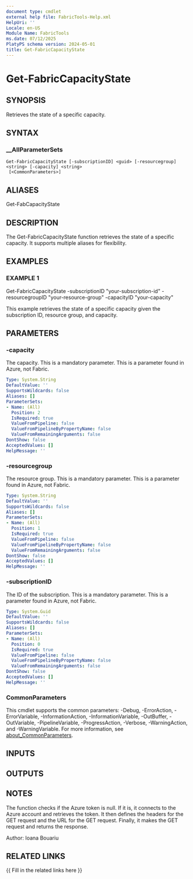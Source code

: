 ```yaml
---
document type: cmdlet
external help file: FabricTools-Help.xml
HelpUri: ''
Locale: en-US
Module Name: FabricTools
ms.date: 07/12/2025
PlatyPS schema version: 2024-05-01
title: Get-FabricCapacityState
---
```


# Get-FabricCapacityState

## SYNOPSIS

Retrieves the state of a specific capacity.

## SYNTAX

### __AllParameterSets

```
Get-FabricCapacityState [-subscriptionID] <guid> [-resourcegroup] <string> [-capacity] <string>
 [<CommonParameters>]
```

## ALIASES

Get-FabCapacityState

## DESCRIPTION

The Get-FabricCapacityState function retrieves the state of a specific capacity.
It supports multiple aliases for flexibility.

## EXAMPLES

### EXAMPLE 1

Get-FabricCapacityState -subscriptionID "your-subscription-id" -resourcegroupID "your-resource-group" -capacityID "your-capacity"

This example retrieves the state of a specific capacity given the subscription ID, resource group, and capacity.

## PARAMETERS

### -capacity

The capacity.
This is a mandatory parameter.
This is a parameter found in Azure, not Fabric.

```yaml
Type: System.String
DefaultValue: ''
SupportsWildcards: false
Aliases: []
ParameterSets:
- Name: (All)
  Position: 2
  IsRequired: true
  ValueFromPipeline: false
  ValueFromPipelineByPropertyName: false
  ValueFromRemainingArguments: false
DontShow: false
AcceptedValues: []
HelpMessage: ''
```

### -resourcegroup

The resource group.
This is a mandatory parameter.
This is a parameter found in Azure, not Fabric.

```yaml
Type: System.String
DefaultValue: ''
SupportsWildcards: false
Aliases: []
ParameterSets:
- Name: (All)
  Position: 1
  IsRequired: true
  ValueFromPipeline: false
  ValueFromPipelineByPropertyName: false
  ValueFromRemainingArguments: false
DontShow: false
AcceptedValues: []
HelpMessage: ''
```

### -subscriptionID

The ID of the subscription.
This is a mandatory parameter.
This is a parameter found in Azure, not Fabric.

```yaml
Type: System.Guid
DefaultValue: ''
SupportsWildcards: false
Aliases: []
ParameterSets:
- Name: (All)
  Position: 0
  IsRequired: true
  ValueFromPipeline: false
  ValueFromPipelineByPropertyName: false
  ValueFromRemainingArguments: false
DontShow: false
AcceptedValues: []
HelpMessage: ''
```

### CommonParameters

This cmdlet supports the common parameters: -Debug, -ErrorAction, -ErrorVariable,
-InformationAction, -InformationVariable, -OutBuffer, -OutVariable, -PipelineVariable,
-ProgressAction, -Verbose, -WarningAction, and -WarningVariable. For more information, see
[about_CommonParameters](https://go.microsoft.com/fwlink/?LinkID=113216).

## INPUTS

## OUTPUTS

## NOTES

The function checks if the Azure token is null.
If it is, it connects to the Azure account and retrieves the token.
It then defines the headers for the GET request and the URL for the GET request.
Finally, it makes the GET request and returns the response.

Author: Ioana Bouariu

## RELATED LINKS

{{ Fill in the related links here }}


